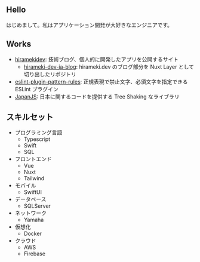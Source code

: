 ## Hello

はじめまして。私はアプリケーション開発が大好きなエンジニアです。

## Works

- [hiramekidev](https://hirameki.dev/ja): 技術ブログ、個人的に開発したアプリを公開するサイト
  * [hirameki-dev-ja-blog](https://github.com/takasqr/hirameki-dev-ja-blog): hirameki.dev のブログ部分を Nuxt Layer として切り出したリポジトリ
- [eslint-plugin-pattern-rules](https://pattern-rules.hirameki.dev/ja): 正規表現で禁止文字、必須文字を指定できる ESLint プラグイン
- [JapanJS](https://japanjs.org): 日本に関するコードを提供する Tree Shaking なライブラリ

## スキルセット

- プログラミング言語
    * Typescript
    * Swift 
    * SQL
- フロントエンド
    * Vue 
    * Nuxt
    * Tailwind
- モバイル
    * SwiftUI
- データベース
    * SQLServer
- ネットワーク
   * Yamaha
- 仮想化
    * Docker
- クラウド
    * AWS
    * Firebase
